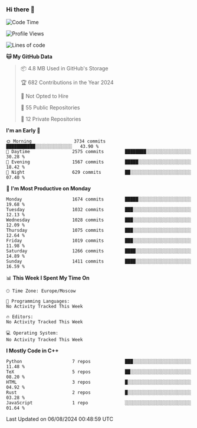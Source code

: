 ### Hi there 👋

<!--
**SemenMartynov/SemenMartynov** is a ✨ _special_ ✨ repository because its `README.md` (this file) appears on your GitHub profile.

Here are some ideas to get you started:

- 🔭 I’m currently working on ...
- 🌱 I’m currently learning ...
- 👯 I’m looking to collaborate on ...
- 🤔 I’m looking for help with ...
- 💬 Ask me about ...
- 📫 How to reach me: ...
- 😄 Pronouns: ...
- ⚡ Fun fact: ...
-->

<!--START_SECTION:waka-->
![Code Time](http://img.shields.io/badge/Code%20Time-0%20secs-blue)

![Profile Views](http://img.shields.io/badge/Profile%20Views-4-blue)

![Lines of code](https://img.shields.io/badge/From%20Hello%20World%20I%27ve%20Written-6.8%20million%20lines%20of%20code-blue)

**🐱 My GitHub Data** 

> 📦 4.8 MB Used in GitHub's Storage 
 > 
> 🏆 682 Contributions in the Year 2024
 > 
> 🚫 Not Opted to Hire
 > 
> 📜 55 Public Repositories 
 > 
> 🔑 12 Private Repositories 
 > 
**I'm an Early 🐤** 

```text
🌞 Morning                3734 commits        ███████████░░░░░░░░░░░░░░   43.90 % 
🌆 Daytime                2575 commits        ████████░░░░░░░░░░░░░░░░░   30.28 % 
🌃 Evening                1567 commits        █████░░░░░░░░░░░░░░░░░░░░   18.42 % 
🌙 Night                  629 commits         ██░░░░░░░░░░░░░░░░░░░░░░░   07.40 % 
```
📅 **I'm Most Productive on Monday** 

```text
Monday                   1674 commits        █████░░░░░░░░░░░░░░░░░░░░   19.68 % 
Tuesday                  1032 commits        ███░░░░░░░░░░░░░░░░░░░░░░   12.13 % 
Wednesday                1028 commits        ███░░░░░░░░░░░░░░░░░░░░░░   12.09 % 
Thursday                 1075 commits        ███░░░░░░░░░░░░░░░░░░░░░░   12.64 % 
Friday                   1019 commits        ███░░░░░░░░░░░░░░░░░░░░░░   11.98 % 
Saturday                 1266 commits        ████░░░░░░░░░░░░░░░░░░░░░   14.89 % 
Sunday                   1411 commits        ████░░░░░░░░░░░░░░░░░░░░░   16.59 % 
```


📊 **This Week I Spent My Time On** 

```text
🕑︎ Time Zone: Europe/Moscow

💬 Programming Languages: 
No Activity Tracked This Week

🔥 Editors: 
No Activity Tracked This Week

💻 Operating System: 
No Activity Tracked This Week
```

**I Mostly Code in C++** 

```text
Python                   7 repos             ███░░░░░░░░░░░░░░░░░░░░░░   11.48 % 
TeX                      5 repos             ██░░░░░░░░░░░░░░░░░░░░░░░   08.20 % 
HTML                     3 repos             █░░░░░░░░░░░░░░░░░░░░░░░░   04.92 % 
Rust                     2 repos             █░░░░░░░░░░░░░░░░░░░░░░░░   03.28 % 
JavaScript               1 repo              ░░░░░░░░░░░░░░░░░░░░░░░░░   01.64 % 
```




 Last Updated on 06/08/2024 00:48:59 UTC
<!--END_SECTION:waka-->
